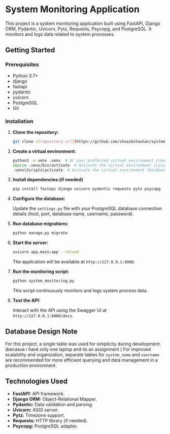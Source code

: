 # System Monitoring Application  

This project is a system monitoring application built using FastAPI, Django ORM, Pydantic, Uvicorn, Pytz, Requests, Psycopg, and PostgreSQL.  It monitors and logs data related to system processes.  

## Getting Started  

### Prerequisites  

*   Python 3.7+
*   django
*   fastapi
*   pydantic
*   uvicorn
*   PostgreSQL  
*   Git  

### Installation  

1.  **Clone the repository:**  

    ```bash  
    git clone <[repository-url](https://github.com/shoaibchauhan/systemtask)>  
    ```  

2.  **Create a virtual environment:**  

    ```bash  
    python3 -m venv .venv  # Or your preferred virtual environment creation method  
    source .venv/bin/activate  # Activate the virtual environment (Linux/macOS)  
    .venv\Scripts\activate  # Activate the virtual environment (Windows)  
    ```  

3.  **Install dependencies:(if needed)**  

    ```bash  
    pip install fastapi django uvicorn pydantic requests pytz psycopg  
    ```  

4.  **Configure the database:**  

    Update the `settings.py` file with your PostgreSQL database connection details (host, port, database name, username, password).  

5.  **Run database migrations:**  

    ```bash  
    python manage.py migrate  
    ```  

6.  **Start the server:**  

    ```bash  
    uvicorn app.main:app --reload  
    ```  
    The application will be available at `http://127.0.0.1:8000`.  

7.  **Run the monitoring script:**  

    ```bash  
    python system_monitoring.py  
    ```  
    This script continuously monitors and logs system process data.  

8.  **Test the API:**  

    Interact with the API using the Swagger UI at `http://127.0.0.1:8000/docs`.  


## Database Design Note  

For this project, a single table was used for simplicity during development.(becasue i have only one laptop and its an assignment )  For improved scalability and organization, separate tables for `system_name` and `username` are recommended for more efficient querying and data management in a production environment.  


## Technologies Used  

*   **FastAPI:**  API framework.  
*   **Django ORM:** Object-Relational Mapper.  
*   **Pydantic:** Data validation and parsing.  
*   **Uvicorn:** ASGI server.  
*   **Pytz:** Timezone support.  
*   **Requests:** HTTP library (if needed).  
*   **Psycopg:** PostgreSQL adapter.
